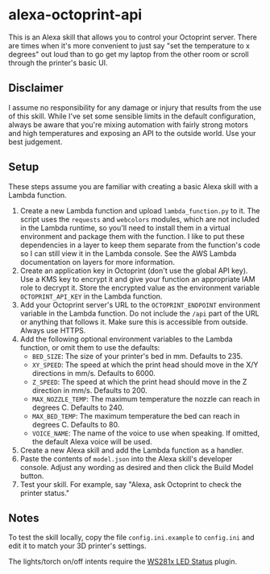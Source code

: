 # alexa-octoprint-api

This is an Alexa skill that allows you to control your Octoprint server. There are times when it's more convenient to just say "set the temperature to x degrees" out loud than to go get my laptop from the other room or scroll through the printer's basic UI.

## Disclaimer
I assume no responsibility for any damage or injury that results from the use of this skill. While I've set some sensible limits in the default configuration, always be aware that you're mixing automation with fairly strong motors and high temperatures and exposing an API to the outside world. Use your best judgement.

## Setup
These steps assume you are familiar with creating a basic Alexa skill with a Lambda function.
1. Create a new Lambda function and upload `lambda_function.py` to it. The script uses the `requests` and `webcolors` modules, which are not included in the Lambda runtime, so you'll need to install them in a virtual environment and package them with the function. I like to put these dependencies in a layer to keep them separate from the function's code so I can still view it in the Lambda console. See the AWS Lambda documentation on layers for more information.
2. Create an application key in Octoprint (don't use the global API key). Use a KMS key to encrypt it and give your function an appropriate IAM role to decrypt it. Store the encrypted value as the environment variable `OCTOPRINT_API_KEY` in the Lambda function.
3. Add your Octoprint server's URL to the `OCTOPRINT_ENDPOINT` environment variable in the Lambda function. Do not include the `/api` part of the URL or anything that follows it. Make sure this is accessible from outside. Always use HTTPS.
4. Add the following optional environment variables to the Lambda function, or omit them to use the defaults:
    * `BED_SIZE`: The size of your printer's bed in mm. Defaults to 235.
    * `XY_SPEED`: The speed at which the print head should move in the X/Y directions in mm/s. Defaults to 6000.
    * `Z_SPEED`: The speed at which the print head should move in the Z direction in mm/s. Defaults to 200.
    * `MAX_NOZZLE_TEMP`: The maximum temperature the nozzle can reach in degrees C. Defaults to 240.
    * `MAX_BED_TEMP`: The maximum temperature the bed can reach in degrees C. Defaults to 80.
    * `VOICE_NAME`: The name of the voice to use when speaking. If omitted, the default Alexa voice will be used.
5. Create a new Alexa skill and add the Lambda function as a handler.
6. Paste the contents of `model.json` into the Alexa skill's developer console. Adjust any wording as desired and then click the Build Model button.
7. Test your skill. For example, say "Alexa, ask Octoprint to check the printer status."

## Notes
To test the skill locally, copy the file `config.ini.example` to `config.ini` and edit it to match your 3D printer's settings.

The lights/torch on/off intents require the [WS281x LED Status](https://github.com/cp2004/OctoPrint-WS281x_LED_Status) plugin.